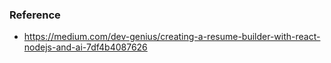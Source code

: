 ### Reference
- https://medium.com/dev-genius/creating-a-resume-builder-with-react-nodejs-and-ai-7df4b4087626